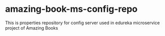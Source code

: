 # amazing-book-ms-config-repo
 This is properties repository for config server used in edureka microservice project of Amazing Books
